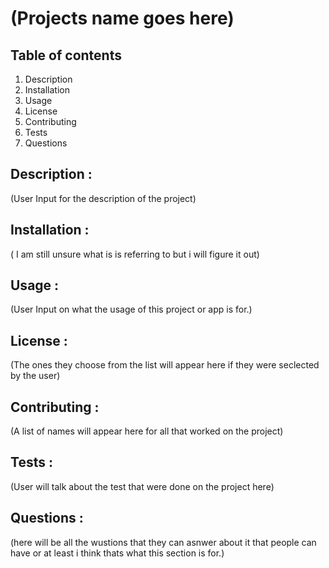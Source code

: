 # (Projects name goes here)

## Table of contents 
1. Description 
2. Installation 
3. Usage 
4. License
5. Contributing 
6. Tests 
7. Questions 





## Description :
(User Input for the description of the project)



## Installation :
( I am still unsure what is is referring to but i will figure it out)



## Usage :
(User Input on what the usage of this project or app is for.)



## License :
(The ones they choose from the list will appear here if they were seclected by the user)




## Contributing :
(A list of names will appear here for all that worked on the project)



## Tests :
(User will talk about the test that were done on the project here)




## Questions :
(here will be all the wustions that they can asnwer about it that people can have or at least i think thats what this section is for.)